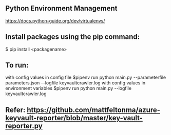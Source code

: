 ## Python Environment Management 
https://docs.python-guide.org/dev/virtualenvs/

## Install packages using the pip command:

$ pip install \<packagename\>

## To run: 
with config values in config file
$pipenv run python main.py --parameterfile parameters.json --logfile keyvaultcrawler.log
with config values in environment variables
$pipenv run python main.py --logfile keyvaultcrawler.log


## Refer: https://github.com/mattfeltonma/azure-keyvault-reporter/blob/master/key-vault-reporter.py
